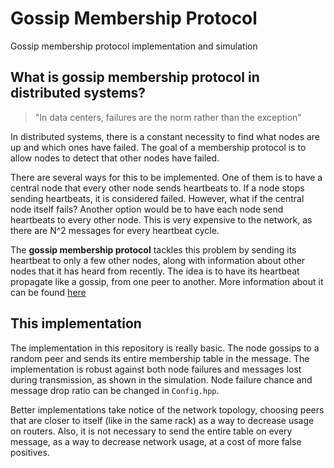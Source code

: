 # Gossip Membership Protocol

Gossip membership protocol implementation and simulation

## What is gossip membership protocol in distributed systems?

> "In data centers, failures are the norm rather than the exception"

In distributed systems, there is a constant necessity to find what nodes are up and which ones have failed. The goal of a membership protocol is to allow nodes to detect that other nodes have failed.

There are several ways for this to be implemented. One of them is to have a central node that every other node sends heartbeats to. If a node stops sending heartbeats, it is considered failed. However, what if the central node itself fails? Another option would be to have each node send heartbeats to every other node. This is very expensive to the network, as there are N^2 messages for every heartbeat cycle.

The **gossip membership protocol** tackles this problem by sending its heartbeat to only a few other nodes, along with information about other nodes that it has heard from recently. The idea is to have its heartbeat propagate like a gossip, from one peer to another. More information about it can be found [here](https://www.coursera.org/lecture/cloud-computing/2-3-gossip-style-membership-iisnX)

## This implementation

The implementation in this repository is really basic. The node gossips to a random peer and sends its entire membership table in the message. The implementation is robust against both node failures and messages lost during transmission, as shown in the simulation. Node failure chance and message drop ratio can be changed in `Config.hpp`.

Better implementations take notice of the network topology, choosing peers that are closer to itself (like in the same rack) as a way to decrease usage on routers. Also, it is not necessary to send the entire table on every message, as a way to decrease network usage, at a cost of more false positives.
